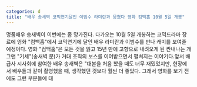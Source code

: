 ```yaml
---
categories: d
title: "배우 송새벽 코믹연기달인 이범수 라미란과 뭉쳤다 영화 컴백홈 10월 5일 개봉"
---
```

명품배우 송새벽이 이번에는 좀 망가진다. 다가오는 10월 5일 개봉하는 코믹드라마 장르에 영화 "컴백홈"에서 코믹연기에 달인 배우 라미란과 이범수를 만나 캐미를 보여줄 예정이다. 영화 "컴백홈"은 모든 것을 잃고 15년 만에 고향으로 내려오게 된 짠내나는 개그맨 "기세"(송새벽 분)가 거대 조직의 보스를 이어받으면서 펼쳐지는 이야기다.앞서 배급사 시사회에 참여한 배우 송새벽은 "대본을 처음 봤을 때도 너무 재밌었지만, 현장에서 배우들과 같이 촬영했을 때, 생각했던 것보다 훨씬 더 좋았다. 그래서 영화를 보기 전에도 그런 부분들에 대